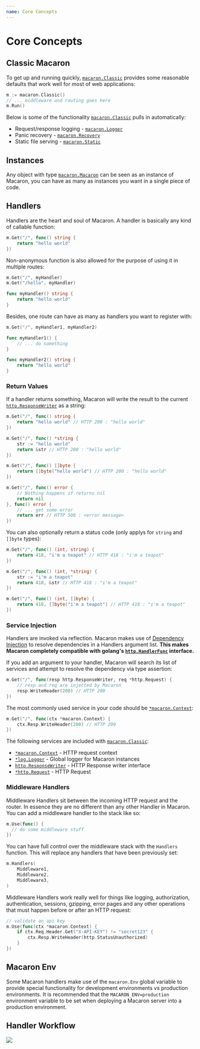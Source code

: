 ```yaml
---
name: Core Concepts
---
```


# Core Concepts

## Classic Macaron

To get up and running quickly, [`macaron.Classic`](https://gowalker.org/gopkg.in/macaron.v1#Classic) provides some reasonable defaults that work well for most of web applications:

```go
m := macaron.Classic()
// ... middleware and routing goes here
m.Run()
```

Below is some of the functionality [`macaron.Classic`](https://gowalker.org/gopkg.in/macaron.v1#Classic) pulls in automatically:

- Request/response logging - [`macaron.Logger`](../middlewares/core_services#routing-logger)
- Panic recovery - [`macaron.Recovery`](../middlewares/core_services#panic-recovery)
- Static file serving - [`macaron.Static`](../middlewares/core_services#static-files)

## Instances

Any object with type [`macaron.Macaron`](https://gowalker.org/gopkg.in/macaron.v1#Macaron) can be seen as an instance of Macaron, you can have as many as instances you want in a single piece of code.

## Handlers

Handlers are the heart and soul of Macaron. A handler is basically any kind of callable function:

```go
m.Get("/", func() string {
	return "hello world"
})
```

Non-anonymous function is also allowed for the purpose of using it in multiple routes:

```go
m.Get("/", myHandler)
m.Get("/hello", myHandler)

func myHandler() string {
	return "hello world"
}
```

Besides, one route can have as many as handlers you want to register with:

```go
m.Get("/", myHandler1, myHandler2)

func myHandler1() {
	// ... do something
}

func myHandler2() string {
	return "hello world"
}
```

### Return Values

If a handler returns something, Macaron will write the result to the current [`http.ResponseWriter`](http://gowalker.org/net/http#ResponseWriter) as a string:

```go
m.Get("/", func() string {
	return "hello world" // HTTP 200 : "hello world"
})

m.Get("/", func() *string {
	str := "hello world"
	return &str // HTTP 200 : "hello world"
})

m.Get("/", func() []byte {
    return []byte("hello world") // HTTP 200 : "hello world"
})

m.Get("/", func() error {
	// Nothing happens if returns nil
	return nil 
}, func() error {
	// ... get some error
	return err // HTTP 500 : <error message>
})
```

You can also optionally return a status code (only applys for `string` and `[]byte` types):

```go
m.Get("/", func() (int, string) {
	return 418, "i'm a teapot" // HTTP 418 : "i'm a teapot"
})

m.Get("/", func() (int, *string) {
	str := "i'm a teapot"
	return 418, &str // HTTP 418 : "i'm a teapot"
})

m.Get("/", func() (int, []byte) {
	return 418, []byte("i'm a teapot") // HTTP 418 : "i'm a teapot"
})
```

### Service Injection

Handlers are invoked via reflection. Macaron makes use of [Dependency Injection](http://en.wikipedia.org/wiki/Dependency_injection) to resolve dependencies in a Handlers argument list. **This makes Macaron completely  compatible with golang's [`http.HandlerFunc`](https://gowalker.org/net/http#HandlerFunc) interface.**

If you add an argument to your handler, Macaron will search its list of services and attempt to resolve the dependency via type assertion:

```go
m.Get("/", func(resp http.ResponseWriter, req *http.Request) {
	// resp and req are injected by Macaron
	resp.WriteHeader(200) // HTTP 200
})
```

The most commonly used service in your code should be [`*macaron.Context`](../middlewares/core_services#context):

```go
m.Get("/", func(ctx *macaron.Context) {
	ctx.Resp.WriteHeader(200) // HTTP 200
})
```

The following services are included with [`macaron.Classic`](https://gowalker.org/gopkg.in/macaron.v1#Classic):

- [`*macaron.Context`](../middlewares/core_services#context) - HTTP request context
- [`*log.Logger`](../middlewares/core_services#global-logger) - Global logger for Macaron instances
- [`http.ResponseWriter`](../middlewares/core_services#response-stream) - HTTP Response writer interface
- [`*http.Request`](../middlewares/core_services#request-object) - HTTP Request

### Middleware Handlers

Middleware Handlers sit between the incoming HTTP request and the router. In essence they are no different than any other Handler in Macaron. You can add a middleware handler to the stack like so:

```go
m.Use(func() {
  // do some middleware stuff
})
```

You can have full control over the middleware stack with the `Handlers` function. This will replace any handlers that have been previously set:

```go
m.Handlers(
	Middleware1,
	Middleware2,
	Middleware3,
)
```

Middleware Handlers work really well for things like logging, authorization, authentication, sessions, gzipping, error pages and any other operations that must happen before or after an HTTP request:

```go
// validate an api key
m.Use(func(ctx *macaron.Context) {
	if ctx.Req.Header.Get("X-API-KEY") != "secret123" {
		ctx.Resp.WriteHeader(http.StatusUnauthorized)
	}
})
```

## Macaron Env

Some Macaron handlers make use of the `macaron.Env` global variable to provide special functionality for development environments vs production environments. It is recommended that the `MACARON_ENV=production` environment variable to be set when deploying a Macaron server into a production environment.

## Handler Workflow

![](/docs/images/macaron_workflow.png)
